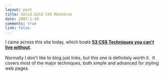 ```yaml
--- 
layout: post
title: Solid Gold CSS Resource
date: 2007-1-19
comments: true
link: false
---
```

I came across this site today, which boats <a href="http://www.smashingmagazine.com/2007/01/19/53-css-techniques-you-couldnt-live-without/"><b>53 CSS Techniques you can't live without</b></a>.<br><br>Normally I don't like to blog just links, but this one is definitely worth it.&nbsp; It covers most of the major techniques, both simple and advanced for styling web pages.<br><p></p>
